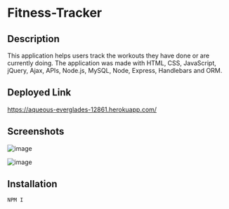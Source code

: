 # Fitness-Tracker

## Description 
This application helps users track the workouts they have done or are currently doing. The application was made with  HTML, CSS, JavaScript, jQuery, Ajax, APIs, Node.js, MySQL, Node, Express, Handlebars and ORM.

## Deployed Link
https://aqueous-everglades-12861.herokuapp.com/


## Screenshots
![image](https://user-images.githubusercontent.com/34286295/102164475-2389e200-3e40-11eb-8214-e0b90ab3e217.png)


![image](https://user-images.githubusercontent.com/34286295/102165471-65b32380-3e40-11eb-9745-fd45cf2722e3.png)



## Installation

    NPM I


